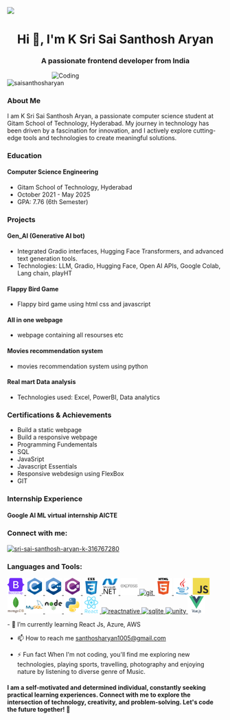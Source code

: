 <img src="https://camo.githubusercontent.com/069e3ef2850e722ccaef748bf8cdadafeed9fd4a9ee1436daebd7e820f4402a7/68747470733a2f2f666972656261736573746f726167652e676f6f676c65617069732e636f6d2f76302f622f666c6578692d636f64696e672e61707073706f742e636f6d2f6f2f64656d706769372d35323066386435662d363364342d343435332d383832322d6462633134396165323766382e6769663f616c743d6d6564696126746f6b656e3d39316330633762322d393363332d343032392d623031312d316138373033633537333064">
<h1 align="center">Hi 👋, I'm K Sri Sai Santhosh Aryan</h1>
<h3 align="center">A passionate frontend developer from India</h3>
<img align="right" alt="Coding" width="400" src="https://img.freepik.com/free-photo/3d-portrait-people_23-2150793856.jpg?semt=ais_hybrid">

<p align="left"> <img src="https://komarev.com/ghpvc/?username=saisanthosharyan&label=Profile%20views&color=0e75b6&style=flat" alt="saisanthosharyan" /> </p>
<h3>About Me</h3>
<p>I am K Sri Sai Santhosh Aryan, a passionate computer science student at Gitam School of Technology, Hyderabad. My journey in technology has been driven by a fascination for innovation, and I actively explore cutting-edge tools and technologies to create meaningful solutions.
</p>
<h3>Education</h3>
<h4>Computer Science Engineering</h4>

<ul>
  <li>Gitam School of Technology, Hyderabad</li>
  <li>October 2021 - May 2025</li>
  <li>GPA: 7.76 (6th Semester)</li>
</ul>
<h3>
  Projects
</h3>

<h4>Gen_AI (Generative AI bot)</h4>
<ul>
  <li>Integrated Gradio interfaces, Hugging Face Transformers, and advanced text generation tools.</li>
  <li>Technologies: LLM, Gradio, Hugging Face, Open AI APIs, Google Colab, Lang chain, playHT</li>
</ul>
<h4>Flappy Bird Game</h4>
<ul>
  <li>Flappy bird game using html css and javascript</li>
</ul>
<h4>All in one webpage</h4>
<ul>
  <li>webpage containing all resourses etc</li>
</ul>
<h4>Movies recommendation system</h4>
<ul>
  <li>movies recommendation system using python</li>
</ul>
<h4>Real mart Data analysis</h4>
<ul>
  <li>Technologies used: Excel, PowerBI, Data analytics </li>
</ul>
<h3>Certifications & Achievements</h3>
<ul>
  <li>Build a static webpage</li>
  <li>Build a responsive webpage</li>
  
  <li>Programming Fundementals</li>
  <li>SQL</li>
  <li> JavaSript </li>
  <li> Javascript Essentials </li>
  <li>Responsive webdesign using FlexBox</li>
  <li>GIT</li>
</ul>
<h3>Internship Experience</h3>
<h4>Google AI ML virtual internship AICTE</h4>
<h3 align="left">Connect with me:</h3>
<p align="left">
<a href="https://linkedin.com/in/sri-sai-santhosh-aryan-k-316767280" target="blank"><img align="center" src="https://raw.githubusercontent.com/rahuldkjain/github-profile-readme-generator/master/src/images/icons/Social/linked-in-alt.svg" alt="sri-sai-santhosh-aryan-k-316767280" height="30" width="40" /></a>
</p>

<h3 align="left">Languages and Tools:</h3>
<p align="left"> <a href="https://getbootstrap.com" target="_blank" rel="noreferrer"> <img src="https://raw.githubusercontent.com/devicons/devicon/master/icons/bootstrap/bootstrap-plain-wordmark.svg" alt="bootstrap" width="40" height="40"/> </a> <a href="https://www.cprogramming.com/" target="_blank" rel="noreferrer"> <img src="https://raw.githubusercontent.com/devicons/devicon/master/icons/c/c-original.svg" alt="c" width="40" height="40"/> </a> <a href="https://www.w3schools.com/cpp/" target="_blank" rel="noreferrer"> <img src="https://raw.githubusercontent.com/devicons/devicon/master/icons/cplusplus/cplusplus-original.svg" alt="cplusplus" width="40" height="40"/> </a> <a href="https://www.w3schools.com/cs/" target="_blank" rel="noreferrer"> <img src="https://raw.githubusercontent.com/devicons/devicon/master/icons/csharp/csharp-original.svg" alt="csharp" width="40" height="40"/> </a> <a href="https://www.w3schools.com/css/" target="_blank" rel="noreferrer"> <img src="https://raw.githubusercontent.com/devicons/devicon/master/icons/css3/css3-original-wordmark.svg" alt="css3" width="40" height="40"/> </a> <a href="https://dotnet.microsoft.com/" target="_blank" rel="noreferrer"> <img src="https://raw.githubusercontent.com/devicons/devicon/master/icons/dot-net/dot-net-original-wordmark.svg" alt="dotnet" width="40" height="40"/> </a> <a href="https://expressjs.com" target="_blank" rel="noreferrer"> <img src="https://raw.githubusercontent.com/devicons/devicon/master/icons/express/express-original-wordmark.svg" alt="express" width="40" height="40"/> </a> <a href="https://git-scm.com/" target="_blank" rel="noreferrer"> <img src="https://www.vectorlogo.zone/logos/git-scm/git-scm-icon.svg" alt="git" width="40" height="40"/> </a> <a href="https://www.w3.org/html/" target="_blank" rel="noreferrer"> <img src="https://raw.githubusercontent.com/devicons/devicon/master/icons/html5/html5-original-wordmark.svg" alt="html5" width="40" height="40"/> </a> <a href="https://www.java.com" target="_blank" rel="noreferrer"> <img src="https://raw.githubusercontent.com/devicons/devicon/master/icons/java/java-original.svg" alt="java" width="40" height="40"/> </a> <a href="https://developer.mozilla.org/en-US/docs/Web/JavaScript" target="_blank" rel="noreferrer"> <img src="https://raw.githubusercontent.com/devicons/devicon/master/icons/javascript/javascript-original.svg" alt="javascript" width="40" height="40"/> </a> <a href="https://www.mongodb.com/" target="_blank" rel="noreferrer"> <img src="https://raw.githubusercontent.com/devicons/devicon/master/icons/mongodb/mongodb-original-wordmark.svg" alt="mongodb" width="40" height="40"/> </a> <a href="https://www.mysql.com/" target="_blank" rel="noreferrer"> <img src="https://raw.githubusercontent.com/devicons/devicon/master/icons/mysql/mysql-original-wordmark.svg" alt="mysql" width="40" height="40"/> </a> <a href="https://nodejs.org" target="_blank" rel="noreferrer"> <img src="https://raw.githubusercontent.com/devicons/devicon/master/icons/nodejs/nodejs-original-wordmark.svg" alt="nodejs" width="40" height="40"/> </a> <a href="https://www.python.org" target="_blank" rel="noreferrer"> <img src="https://raw.githubusercontent.com/devicons/devicon/master/icons/python/python-original.svg" alt="python" width="40" height="40"/> </a> <a href="https://reactjs.org/" target="_blank" rel="noreferrer"> <img src="https://raw.githubusercontent.com/devicons/devicon/master/icons/react/react-original-wordmark.svg" alt="react" width="40" height="40"/> </a> <a href="https://reactnative.dev/" target="_blank" rel="noreferrer"> <img src="https://reactnative.dev/img/header_logo.svg" alt="reactnative" width="40" height="40"/> </a> <a href="https://www.sqlite.org/" target="_blank" rel="noreferrer"> <img src="https://www.vectorlogo.zone/logos/sqlite/sqlite-icon.svg" alt="sqlite" width="40" height="40"/> </a> <a href="https://unity.com/" target="_blank" rel="noreferrer"> <img src="https://www.vectorlogo.zone/logos/unity3d/unity3d-icon.svg" alt="unity" width="40" height="40"/> </a> <a href="https://vuejs.org/" target="_blank" rel="noreferrer"> <img src="https://raw.githubusercontent.com/devicons/devicon/master/icons/vuejs/vuejs-original-wordmark.svg" alt="vuejs" width="40" height="40"/> </a> </p>
- 🌱 I’m currently learning React Js, Azure, AWS

- 📫 How to reach me santhosharyan1005@gmail.com

- ⚡ Fun fact When I'm not coding, you'll find me exploring new technologies, playing sports, travelling, photography and enjoying nature by listening to diverse genre of Music.

<h4>I am a self-motivated and determined individual, constantly seeking practical learning experiences. Connect with me to explore the intersection of technology, creativity, and problem-solving. Let's code the future together! 🚀</h4>
